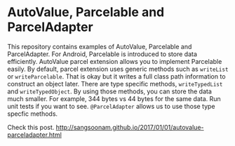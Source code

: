 # AutoValue, Parcelable and ParcelAdapter

This repository contains examples of AutoValue, Parcelable and ParcelAdapter. For Android, Parcelable is introduced to store data efficiently. AutoValue parcel extension allows you to implement Parcelable easily. By default, parcel extension uses generic methods such as `writeList` or `writeParcelable`. That is okay but it writes a full class path information to construct an object later. There are type specific methods, `writeTypedList` and `writeTypedObject`. By using those methods, you can store the data much smaller. For example, 344 bytes vs 44 bytes for the same data. Run unit tests if you want to see. `@ParcelAdapter` allows us to use those type specfic methods. 

Check this post. http://sangsoonam.github.io/2017/01/01/autovalue-parceladapter.html

